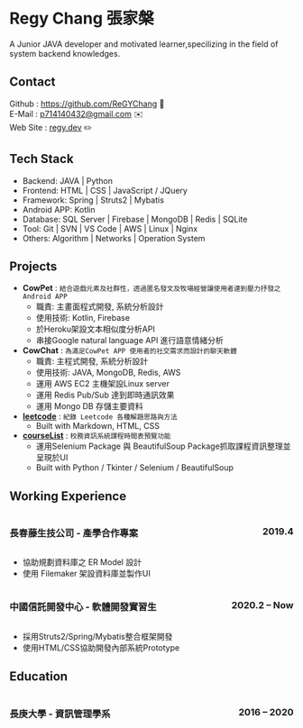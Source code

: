 # Regy Chang 張家槃

A Junior JAVA developer and motivated learner,specilizing in the field of system backend knowledges.

## Contact
Github : <a href="https://github.com/ReGYChang">https://github.com/ReGYChang</a> :floppy_disk:<br>
E-Mail : <a href="mailto:p714140432@gmail.com">p714140432@gmail.com</a> :envelope:<br>
Web Site : <a href="regy.dev">regy.dev</a> :pencil2:

## Tech Stack
- Backend: JAVA | Python
- Frontend: HTML | CSS | JavaScript / JQuery
- Framework: Spring | Struts2 | Mybatis
- Android APP: Kotlin
- Database: SQL Server | Firebase | MongoDB | Redis | SQLite
- Tool: Git | SVN | VS Code | AWS | Linux | Nginx
- Others: Algorithm | Networks | Operation System

## Projects

- **CowPet** : `結合遊戲元素及社群性，透過匿名發文及牧場經營讓使用者達到壓力抒發之Android APP`
  - 職責: 主畫面程式開發, 系統分析設計 
  - 使用技術: Kotlin, Firebase
  - 於Heroku架設文本相似度分析API
  - 串接Google natural language API 進行語意情緒分析
- **CowChat** : `為滿足CowPet APP 使用者的社交需求而設計的聊天軟體`
  - 職責: 主程式開發, 系統分析設計
  - 使用技術: JAVA, MongoDB, Redis, AWS
  - 運用 AWS EC2 主機架設Linux server
  - 運用 Redis Pub/Sub 達到即時通訊效果 
  - 運用 Mongo DB 存儲主要資料
- **[leetcode](https://github.com/ReGYChang/LeetCode)** : `紀錄 Leetcode 各種解題思路與方法`
  - Built with Markdown, HTML, CSS
- **[courseList](https://github.com/repo-analytics/repo-analytics.github.io)** : `校務資訊系統課程時間表預覽功能`
  - 運用Selenium Package 與 BeautifulSoup Package抓取課程資訊整理並呈現於UI
  - Built with Python / Tkinter / Selenium / BeautifulSoup

## Working Experience
<h3 style="float : left" >長春藤生技公司 - 產學合作專案</h3>
<h3 style="float : right">2019.4</h3>
<div style="content:'';display:table;;clear:both"></div>

- 協助規劃資料庫之 ER Model 設計
- 使用 Filemaker 架設資料庫並製作UI 

<h3 style="float : left">中國信託開發中心 - 軟體開發實習生</h3>
<h3 style="float : right">2020.2 – Now</h3>
<div style="content:'';display:table;;clear:both"></div>

- 採用Struts2/Spring/Mybatis整合框架開發
- 使用HTML/CSS協助開發內部系統Prototype

## Education
<h3 style="float : left">長庚大學 - 資訊管理學系</h3>
<h3 style="float : right">2016 – 2020</h3>



